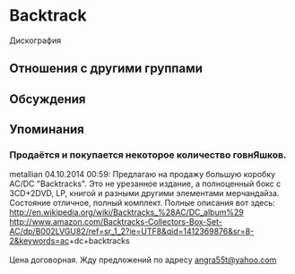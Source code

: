 # Backtrack

Дискография

## Отношения с другими группами


## Обсуждения


## Упоминания

### Продаётся и покупается некоторое количество говнЯшков.

metallian 04.10.2014 00:59:
Предлагаю на продажу большую коробку AC/DC "Backtracks". Это не урезанное издание, а полноценный бокс с 3CD+2DVD, LP, книгой и разными другими элементами мерчандайза. Состояние отличное, полный комплект. Полные описания вот здесь:<BR><A HREF="http://en.wikipedia.org/wiki/Backtracks_%28AC/DC_album%29" TARGET="_blank">http://en.wikipedia.org/wiki/Backtracks_%28AC/DC_album%29</A><BR><A HREF="http://www.amazon.com/Backtracks-Collectors-Box-Set-AC/dp/B002LVGU82/ref=sr_1_2?ie=UTF8&qid=1412369876&sr=8-2&keywords=ac" TARGET="_blank">http://www.amazon.com/Backtracks-Collectors-Box-Set-AC/dp/B002LVGU82/ref=sr_1_2?ie=UTF8&qid=1412369876&sr=8-2&keywords=ac</A>+dc+backtracks<BR><BR>Цена договорная. Жду предложений по адресу angra55t@yahoo.com

